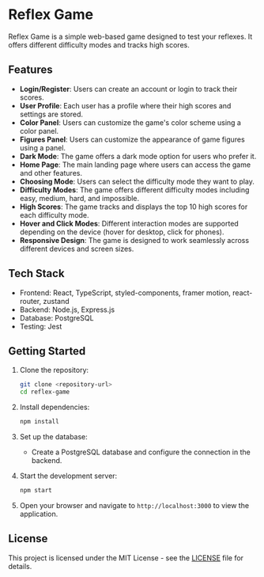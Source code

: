 # Reflex Game

Reflex Game is a simple web-based game designed to test your reflexes. It offers different difficulty modes and tracks high scores.

## Features

- **Login/Register**: Users can create an account or login to track their scores.
- **User Profile**: Each user has a profile where their high scores and settings are stored.
- **Color Panel**: Users can customize the game's color scheme using a color panel.
- **Figures Panel**: Users can customize the appearance of game figures using a panel.
- **Dark Mode**: The game offers a dark mode option for users who prefer it.
- **Home Page**: The main landing page where users can access the game and other features.
- **Choosing Mode**: Users can select the difficulty mode they want to play.
- **Difficulty Modes**: The game offers different difficulty modes including easy, medium, hard, and impossible.
- **High Scores**: The game tracks and displays the top 10 high scores for each difficulty mode.
- **Hover and Click Modes**: Different interaction modes are supported depending on the device (hover for desktop, click for phones).
- **Responsive Design**: The game is designed to work seamlessly across different devices and screen sizes.

## Tech Stack

- Frontend: React, TypeScript, styled-components, framer motion, react-router, zustand
- Backend: Node.js, Express.js
- Database: PostgreSQL
- Testing: Jest

## Getting Started

1. Clone the repository:

   ```bash
   git clone <repository-url>
   cd reflex-game
   ```

2. Install dependencies:

   ```bash
   npm install
   ```

3. Set up the database:

   - Create a PostgreSQL database and configure the connection in the backend.

4. Start the development server:

   ```bash
   npm start
   ```

5. Open your browser and navigate to `http://localhost:3000` to view the application.

## License

This project is licensed under the MIT License - see the [LICENSE](LICENSE) file for details.
